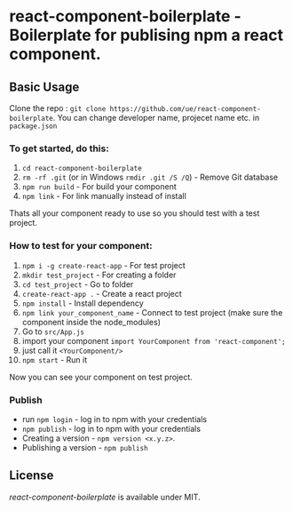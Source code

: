 # react-component-boilerplate - Boilerplate for publising npm a react component.

## Basic Usage

Clone the repo : `git clone https://github.com/ue/react-component-boilerplate`.
You can change developer name, projecet name etc. in `package.json`

### To get started, do this:

1. `cd react-component-boilerplate`
2. `rm -rf .git` (or in Windows `rmdir .git /S /Q`) - Remove Git database
3. `npm run build` - For build your component
4. `npm link` - For link manually instead of install 

Thats all your component ready to use so you should test with a test project.

### How to test for your component:

1. `npm i -g create-react-app` - For test project
2. `mkdir test_project` - For creating a folder
3. `cd test_project` - Go to folder
4. `create-react-app .` - Create a react project
5. `npm install` - Install dependency
6. `npm link your_component_name` - Connect to test project (make sure the component inside the node_modules)
7. Go to `src/App.js`
8. import your component `import YourComponent from 'react-component';`
9. just call it `<YourComponent/>`
10. `npm start` - Run it

Now you can see your component on test project.

### Publish
* run `npm login` - log in to npm with your credentials
* `npm publish` - log in to npm with your credentials
* Creating a version - `npm version <x.y.z>`.
* Publishing a version - `npm publish`


## License

*react-component-boilerplate* is available under MIT.

